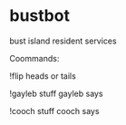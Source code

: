 # bustbot
bust island resident services


Coommands:

!flip
  heads or tails
  
!gayleb
  stuff gayleb says

!cooch
  stuff cooch says
